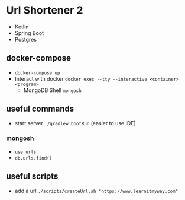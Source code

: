 # Url Shortener 2

- Kotlin
- Spring Boot
- Postgres

## docker-compose

- `docker-compose up`
- Interact with docker `docker exec --tty --interactive <container> <program>`
    - MongoDB Shell `mongosh`

## useful commands

- start server `./gradlew bootRun` (easier to use IDE)

### mongosh

- `use urls`
- `db.urls.find()`

## useful scripts

- add a url `./scripts/createUrl.sh "https://www.learnitmyway.com"`

